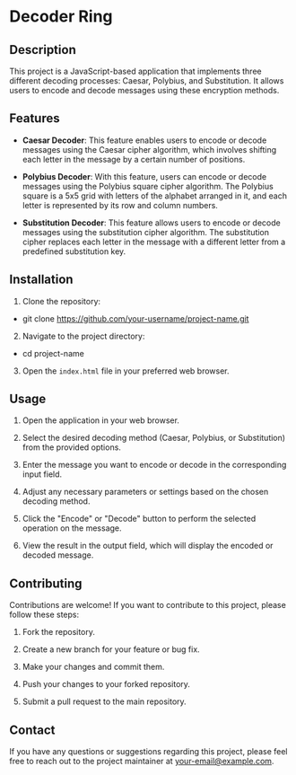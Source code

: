 # Decoder Ring

## Description

This project is a JavaScript-based application that implements three different decoding processes: Caesar, Polybius, and Substitution. It allows users to encode and decode messages using these encryption methods.

## Features

- **Caesar Decoder**: This feature enables users to encode or decode messages using the Caesar cipher algorithm, which involves shifting each letter in the message by a certain number of positions.

- **Polybius Decoder**: With this feature, users can encode or decode messages using the Polybius square cipher algorithm. The Polybius square is a 5x5 grid with letters of the alphabet arranged in it, and each letter is represented by its row and column numbers.

- **Substitution Decoder**: This feature allows users to encode or decode messages using the substitution cipher algorithm. The substitution cipher replaces each letter in the message with a different letter from a predefined substitution key.

## Installation

1. Clone the repository: 
* git clone https://github.com/your-username/project-name.git

2. Navigate to the project directory: 
* cd project-name

3. Open the `index.html` file in your preferred web browser.

## Usage

1. Open the application in your web browser.

2. Select the desired decoding method (Caesar, Polybius, or Substitution) from the provided options.

3. Enter the message you want to encode or decode in the corresponding input field.

4. Adjust any necessary parameters or settings based on the chosen decoding method.

5. Click the "Encode" or "Decode" button to perform the selected operation on the message.

6. View the result in the output field, which will display the encoded or decoded message.

## Contributing

Contributions are welcome! If you want to contribute to this project, please follow these steps:

1. Fork the repository.

2. Create a new branch for your feature or bug fix.

3. Make your changes and commit them.

4. Push your changes to your forked repository.

5. Submit a pull request to the main repository.

## Contact

If you have any questions or suggestions regarding this project, please feel free to reach out to the project maintainer at [your-email@example.com](mailto:your-email@example.com).

